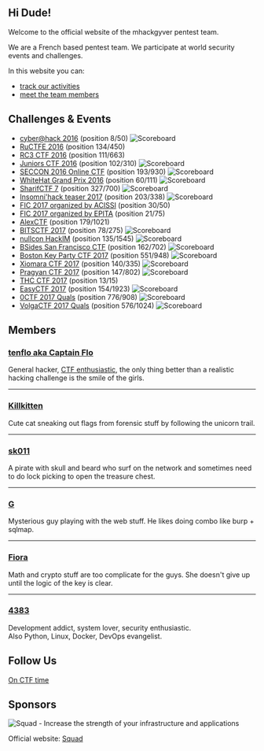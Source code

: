## Hi Dude!
Welcome to the official website of the mhackgyver pentest team.

We are a French based pentest team. We participate at world security events and challenges.

In this website you can:
- [track our activities](https://github.com/mhackgyver-squad/mhackgyver/blob/master/README.md#challenges--events)
- [meet the team members](https://github.com/mhackgyver-squad/mhackgyver/blob/master/README.md#members)

## Challenges & Events
- [cyber@hack 2016](https://www.cyberathack.com/) (position 8/50)
![Scoreboard](https://github.com/mhackgyver-squad/mhackgyver/blob/master/images/CTF%20result.png "Cyber@hack 2016 scoreboard")
- [RuCTFE 2016](http://ructfe.org/) (position 134/450)
- [RC3 CTF 2016](http://ctf.rc3.club/) (position 111/663)
- [Juniors CTF 2016](https://juniors.ctf.org.ru/) (position 102/310)
![Scoreboard](https://github.com/mhackgyver-squad/mhackgyver/blob/master/images/102%C3%A8me%20Juniors%20CTF.png "Juniors CTF 2016 scoreboard")
- [SECCON 2016 Online CTF](http://ctf.seccon.jp) (position 193/930)
![Scoreboard](https://github.com/mhackgyver-squad/mhackgyver/blob/master/images/SECCON%202016%20Online%20CTF%20193%C3%A8me%20sur%20930.png "SECCON 2016 Online CTF scoreboard")
- [WhiteHat Grand Prix 2016](http://whitehatvn.com/forum/whitehat-grand-prix-2016/95632-announcement) (position 60/111)
![Scoreboard](https://github.com/mhackgyver-squad/mhackgyver/blob/master/images/WhiteHat%20Grand%20Prix%202016%2060%C3%A8me%20sur%20111.png "WhiteHat Grand Prix 2016 scoreboard")
- [SharifCTF 7](http://ctf.sharif.edu/) (position 327/700)
![Scoreboard](https://github.com/mhackgyver-squad/mhackgyver/blob/master/images/SharifCTF%207%20327%C3%A8me%20sur%20700.png "SharifCTF 7 scoreboard")
- [Insomni'hack teaser 2017](https://insomnihack.ch/?page_id=16) (position 203/338)
![Scoreboard](https://github.com/mhackgyver-squad/mhackgyver/blob/master/images/Insomni%20hack%20203%C3%A8me%20sur%20338.png "Insomni'hack teaser 2017 scoreboard")
- [FIC 2017 organized by ACISSI](https://www.forum-fic.com/site/FR/Prix__Challenges/Challenges,C59984,I59996.htm?KM_Session=c2b19ead0fc8b0ca649ae5ca56b9a52a) (position 30/50)
- [FIC 2017 organized by EPITA](https://www.forum-fic.com/site/FR/Prix__Challenges/Challenges,C59984,I59996.htm?KM_Session=c2b19ead0fc8b0ca649ae5ca56b9a52a) (position 21/75)
- [AlexCTF](https://ctf.oddcoder.com/) (position 179/1021)
- [BITSCTF 2017](https://bitsctf.bits-quark.org/) (position 78/275)
![Scoreboard](https://github.com/mhackgyver-squad/mhackgyver/blob/master/images/BITSCTF%2078%C3%A8me%20sur%20275.png "BITSCTF 2017 scoreboard")
- [nullcon HackIM](http://ctf.nullcon.net/) (position 135/1545)
![Scoreboard](https://github.com/mhackgyver-squad/mhackgyver/blob/master/images/Nullcon%20HackIM%202017%20135%C3%A8me%20sur%201545.png "nullcon HackIM scoreboard")
- [BSides San Francisco CTF](https://bsidessf.com/ctf.html) (position 162/702)
![Scoreboard](https://github.com/mhackgyver-squad/mhackgyver/blob/master/images/BSIDESSF%20162%C3%A8me%20sur%20702.png "BSides San Francisco CTF scoreboard")
- [Boston Key Party CTF 2017](http://bostonkeyparty.net/) (position 551/948)
![Scoreboard](https://github.com/mhackgyver-squad/mhackgyver/blob/master/images/BKP%202017%20551%C3%A8me%20sur%20948.png "Boston Key Party CTF 2017 scoreboard")
- [Xiomara CTF 2017](https://xiomara.xyz/) (position 140/335)
![Scoreboard](https://github.com/mhackgyver-squad/mhackgyver/blob/master/images/XiomaraCTF%20140%C3%A8me%20sur%20335.png "Xiomara CTF 2017 scoreboard")
- [Pragyan CTF 2017](https://ctf.pragyan.org/home) (position 147/802)
![Scoreboard](https://github.com/mhackgyver-squad/mhackgyver/blob/master/images/Pragyan%20CTF%202017%20147%C3%A8me%20sur%20802.png "Pragyan CTF 2017 scoreboard")
- [THC CTF 2017](https://thcon.party/) (position 13/15)
- [EasyCTF 2017](https://www.easyctf.com/) (position 154/1923)
![Scoreboard](https://github.com/mhackgyver-squad/mhackgyver/blob/master/images/EasyCTF%20154%C3%A8me%20sur%201923.png "EasyCTF 2017 scoreboard")
- [0CTF 2017 Quals](https://ctf.0ops.net/) (position 776/908)
![Scoreboard](https://github.com/mhackgyver-squad/mhackgyver/blob/master/images/0CTF%20776%C3%A8me%20sur%20908.png "0CTF 2017 Quals scoreboard")
- [VolgaCTF 2017 Quals](https://quals.2017.volgactf.ru/) (position 576/1024)
![Scoreboard](https://github.com/mhackgyver-squad/mhackgyver/blob/master/images/VolgaCTF%202017%20Quals%20576%C3%A8me%20sur%201024.png "VolgaCTF 2017 Quals scoreboard")

## Members
### [tenflo aka Captain Flo](https://github.com/tenflo)
General hacker, [CTF enthusiastic](http://www.wechall.net/fr/profile/tenflo), the only thing better than a realistic hacking challenge is the smile of the girls.

---

### [Killkitten](https://github.com/Killkitten)
Cute cat sneaking out flags from forensic stuff by following the unicorn trail.

---

### [sk011](https://ctftime.org/user/23271)
A pirate with skull and beard who surf on the network and sometimes need to do lock picking to open the treasure chest. 

---

### [G](https://www.root-me.org/John_doo29)
Mysterious guy playing with the web stuff. He likes doing combo like burp + sqlmap. 

---

### [Fiora](https://ctftime.org/user/23457)
Math and crypto stuff are too complicate for the guys. She doesn't give up until the logic of the key is clear.

---

### [4383](https://github.com/4383)
Development addict, system lover, security enthusiastic.   
Also Python, Linux, Docker, DevOps evangelist.

## Follow Us
[On CTF time](https://ctftime.org/team/30616)

## Sponsors
![Squad - Increase the strength of your infrastructure and applications](https://www.squad.fr/static/images/theme/logo_blue.png "Squad")

Official website: [Squad](https://www.squad.fr/en/know-us/)




